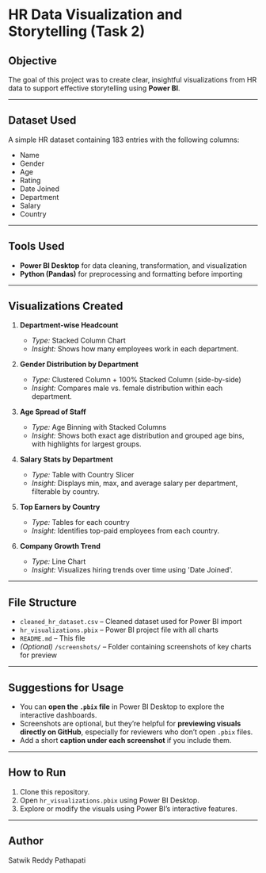 # HR Data Visualization and Storytelling (Task 2)

## Objective
The goal of this project was to create clear, insightful visualizations from HR data to support effective storytelling using **Power BI**.

---

## Dataset Used
A simple HR dataset containing 183 entries with the following columns:
- Name
- Gender
- Age
- Rating
- Date Joined
- Department
- Salary
- Country

---

## Tools Used
- **Power BI Desktop** for data cleaning, transformation, and visualization
- **Python (Pandas)** for preprocessing and formatting before importing

---

## Visualizations Created

1. **Department-wise Headcount**  
   - *Type:* Stacked Column Chart  
   - *Insight:* Shows how many employees work in each department.

2. **Gender Distribution by Department**  
   - *Type:* Clustered Column + 100% Stacked Column (side-by-side)  
   - *Insight:* Compares male vs. female distribution within each department.

3. **Age Spread of Staff**  
   - *Type:* Age Binning with Stacked Columns  
   - *Insight:* Shows both exact age distribution and grouped age bins, with highlights for largest groups.

4. **Salary Stats by Department**  
   - *Type:* Table with Country Slicer  
   - *Insight:* Displays min, max, and average salary per department, filterable by country.

5. **Top Earners by Country**  
   - *Type:* Tables for each country  
   - *Insight:* Identifies top-paid employees from each country.

6. **Company Growth Trend**  
   - *Type:* Line Chart  
   - *Insight:* Visualizes hiring trends over time using 'Date Joined'.

---

## File Structure
- `cleaned_hr_dataset.csv` – Cleaned dataset used for Power BI import
- `hr_visualizations.pbix` – Power BI project file with all charts
- `README.md` – This file
- *(Optional)* `/screenshots/` – Folder containing screenshots of key charts for preview

---

## Suggestions for Usage
- You can **open the `.pbix` file** in Power BI Desktop to explore the interactive dashboards.
- Screenshots are optional, but they’re helpful for **previewing visuals directly on GitHub**, especially for reviewers who don’t open `.pbix` files.
- Add a short **caption under each screenshot** if you include them.

---

## How to Run
1. Clone this repository.
2. Open `hr_visualizations.pbix` using Power BI Desktop.
3. Explore or modify the visuals using Power BI’s interactive features.

---

## Author
Satwik Reddy Pathapati
